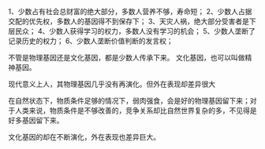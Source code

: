1、少数占有社会总财富的绝大部分，多数人营养不够，寿命短；
2、少数人占据交配的优先权，多数人的基因得不到保存下；
3、天灾人祸，绝大部分受害者是下层民众；
4、少数人获得学习的权力，多数人没有学习的机会；
5、少数人垄断了记录历史的权力；
6、少数人垄断价值判断的发言权；

不管是物理基因还是文化基因，都是少数人传承下来。
文化基因，也可以叫做精神基因。

现代意义上人，其物理基因几乎没有再演化。但外在表现却差异很大

在自然状态下，物质条件足够的情况下，弱肉强食，会是好的物理基因留下来；对于人类来说，物质条件是不够改善的，竞争关系却比自然世界复杂的多，不见得是好多基因留下来。

文化基因的却在不断演化，外在表现也差异巨大。